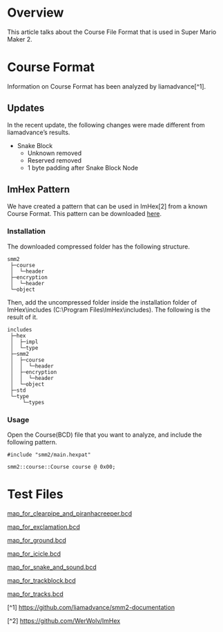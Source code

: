# Overview

This article talks about the Course File Format that is used in Super Mario Maker 2.

# Course Format

Information on Course Format has been analyzed by liamadvance[^1]. 

## Updates

In the recent update, the following changes were made different from liamadvance’s results.

- Snake Block
    - Unknown removed
    - Reserved removed
    - 1 byte padding after Snake Block Node

## ImHex Pattern

We have created a pattern that can be used in ImHex[2] from a known Course Format. This pattern can be downloaded [here](./src/smm2/). 

### Installation

The downloaded compressed folder has the following structure. 

```
smm2
 ├─course
 │  └─header
 ├─encryption
 │  └─header
 └─object
```

Then, add the uncompressed folder inside the installation folder of ImHex\includes (C:\Program Files\ImHex\includes). The following is the result of it. 

```
includes
 ├─hex
 │  ├─impl
 │  └─type
 ├─smm2
 │  ├─course
 │  │  └─header
 │  ├─encryption
 │  │  └─header
 │  └─object
 ├─std
 └─type
     └─types
```

### Usage

Open the Course(BCD) file that you want to analyze, and include the following pattern.

```
#include "smm2/main.hexpat"

smm2::course::Course course @ 0x00;
```

# Test Files

[map_for_clearpipe_and_piranhacreeper.bcd](./map/map_for_clearpipe_and_piranhacreeper.bcd)

[map_for_exclamation.bcd](./map/map_for_exclamation.bcd)

[map_for_ground.bcd](./map/map_for_ground.bcd)

[map_for_icicle.bcd](./map/map_for_icicle.bcd)

[map_for_snake_and_sound.bcd](./map/map_for_snake_and_sound.bcd)

[map_for_trackblock.bcd](./map/map_for_trackblock.bcd)

[map_for_tracks.bcd](./map/map_for_tracks.bcd)


[^1] https://github.com/liamadvance/smm2-documentation

[^2] https://github.com/WerWolv/ImHex